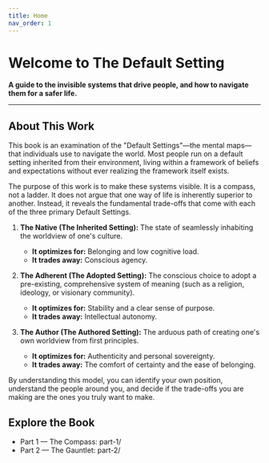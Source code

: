 ```yaml
---
title: Home
nav_order: 1
---
```


# Welcome to The Default Setting

**A guide to the invisible systems that drive people, and how to navigate them for a safer life.**

---

## About This Work

This book is an examination of the "Default Settings"—the mental maps—that individuals use to navigate the world. Most people run on a default setting inherited from their environment, living within a framework of beliefs and expectations without ever realizing the framework itself exists.

The purpose of this work is to make these systems visible. It is a compass, not a ladder. It does not argue that one way of life is inherently superior to another. Instead, it reveals the fundamental trade-offs that come with each of the three primary Default Settings.

1.  **The Native (The Inherited Setting):** The state of seamlessly inhabiting the worldview of one's culture.
    *   **It optimizes for:** Belonging and low cognitive load.
    *   **It trades away:** Conscious agency.

2.  **The Adherent (The Adopted Setting):** The conscious choice to adopt a pre-existing, comprehensive system of meaning (such as a religion, ideology, or visionary community).
    *   **It optimizes for:** Stability and a clear sense of purpose.
    *   **It trades away:** Intellectual autonomy.

3.  **The Author (The Authored Setting):** The arduous path of creating one's own worldview from first principles.
    *   **It optimizes for:** Authenticity and personal sovereignty.
    *   **It trades away:** The comfort of certainty and the ease of belonging.

By understanding this model, you can identify your own position, understand the people around you, and decide if the trade-offs you are making are the ones you truly want to make.

## Explore the Book

- Part 1 — The Compass: part-1/
- Part 2 — The Gauntlet: part-2/
